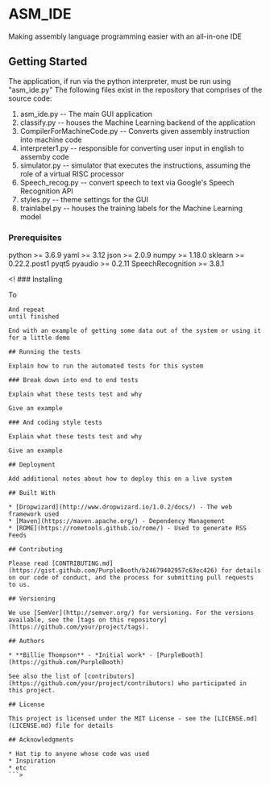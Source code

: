 # ASM_IDE

Making assembly language programming easier with an all-in-one IDE

## Getting Started

The application, if run via the python interpreter, must be run using "asm_ide.py"
The following files exist in the repository that comprises of the source code:
1) asm_ide.py -- The main GUI application
2) classify.py -- houses the Machine Learning backend of the application
3) CompilerForMachineCode.py -- Converts given assembly instruction into machine code
4) interpreter1.py -- responsible for converting user input in english to assemby code
5) simulator.py -- simulator that executes the instructions, assuming the role of a virtual RISC processor
6) Speech_recog.py -- convert speech to text via Google's Speech Recognition API
7) styles.py -- theme settings for the GUI
8) trainlabel.py -- houses the training labels for the Machine Learning model

### Prerequisites

python >= 3.6.9
yaml >= 3.12
json >= 2.0.9
numpy >= 1.18.0
sklearn >= 0.22.2.post1
pyqt5
pyaudio >= 0.2.11
SpeechRecognition >= 3.8.1

<! ### Installing

To
```
And repeat
until finished

End with an example of getting some data out of the system or using it for a little demo

## Running the tests

Explain how to run the automated tests for this system

### Break down into end to end tests

Explain what these tests test and why

Give an example

### And coding style tests

Explain what these tests test and why

Give an example

## Deployment

Add additional notes about how to deploy this on a live system

## Built With

* [Dropwizard](http://www.dropwizard.io/1.0.2/docs/) - The web framework used
* [Maven](https://maven.apache.org/) - Dependency Management
* [ROME](https://rometools.github.io/rome/) - Used to generate RSS Feeds

## Contributing

Please read [CONTRIBUTING.md](https://gist.github.com/PurpleBooth/b24679402957c63ec426) for details on our code of conduct, and the process for submitting pull requests to us.

## Versioning

We use [SemVer](http://semver.org/) for versioning. For the versions available, see the [tags on this repository](https://github.com/your/project/tags). 

## Authors

* **Billie Thompson** - *Initial work* - [PurpleBooth](https://github.com/PurpleBooth)

See also the list of [contributors](https://github.com/your/project/contributors) who participated in this project.

## License

This project is licensed under the MIT License - see the [LICENSE.md](LICENSE.md) file for details

## Acknowledgments

* Hat tip to anyone whose code was used
* Inspiration
* etc
```>

